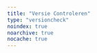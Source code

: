 ```yaml
---
title: "Versie Controleren"
type: "versioncheck"
noindex: true
noarchive: true
nocache: true
---
```


